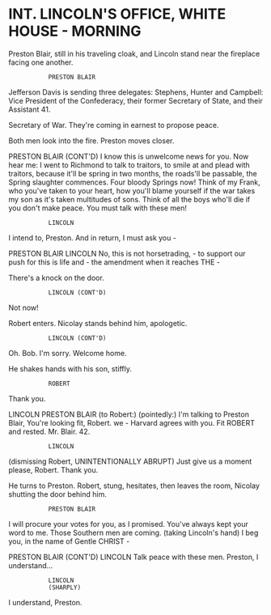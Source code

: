 # INT. LINCOLN'S OFFICE, WHITE HOUSE - MORNING

Preston Blair, still in his traveling cloak, and Lincoln
stand near the fireplace facing one another.

			   PRESTON BLAIR
Jefferson Davis is sending three
delegates: Stephens, Hunter and
Campbell: Vice President of the
Confederacy, their former Secretary
of State, and their Assistant
41.

Secretary of War. They're coming in
earnest to propose peace.

Both men look into the fire. Preston moves closer.

PRESTON BLAIR (CONT'D)
I know this is unwelcome news for
you. Now hear me: I went to
Richmond to talk to traitors, to
smile at and plead with traitors,
because it'll be spring in two
months, the roads'll be passable,
the Spring slaughter commences.
Four bloody Springs now! Think of
my Frank, who you've taken to your
heart, how you'll blame yourself if
the war takes my son as it's taken
multitudes of sons. Think of all
the boys who'll die if you don't
make peace. You must talk with
these men!

			   LINCOLN
I intend to, Preston. And in
return, I must ask you -

PRESTON BLAIR LINCOLN
No, this is not horsetrading, - to support our push for
this is life and - the amendment when it reaches
			   THE -

There's a knock on the door.

			   LINCOLN (CONT'D)
Not now!

Robert enters. Nicolay stands behind him, apologetic.

			   LINCOLN (CONT'D)
Oh. Bob. I'm sorry. Welcome home.

He shakes hands with his son, stiffly.

			   ROBERT
Thank you.

LINCOLN PRESTON BLAIR
(to Robert:) (pointedly:)
I'm talking to Preston Blair, You're looking fit, Robert.
we - Harvard agrees with you. Fit
ROBERT and rested.
Mr. Blair.
42.

			   LINCOLN
(dismissing Robert,
			   UNINTENTIONALLY ABRUPT)
Just give us a moment please,
Robert. Thank you.

He turns to Preston. Robert, stung, hesitates, then leaves
the room, Nicolay shutting the door behind him.

			   PRESTON BLAIR
I will procure your votes for you,
as I promised. You've always kept
your word to me. Those Southern men
are coming.
(taking Lincoln's hand)
I beg you, in the name of Gentle
			   CHRIST -

PRESTON BLAIR (CONT'D) LINCOLN
Talk peace with these men. Preston, I understand...

			   LINCOLN
			   (SHARPLY)
I understand, Preston.
